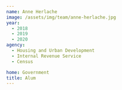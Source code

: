 ```yaml
---
name: Anne Herlache
image: /assets/img/team/anne-herlache.jpg 
year: 
  - 2018
  - 2019
  - 2020
agency:   
  - Housing and Urban Development
  - Internal Revenue Service 
  - Census

home: Government 
title: Alum
---
```


